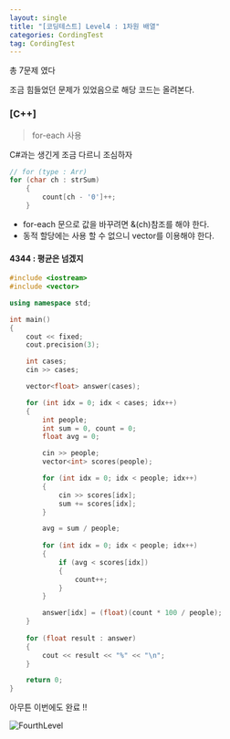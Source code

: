 ```yaml
---
layout: single
title: "[코딩테스트] Level4 : 1차원 배열"
categories: CordingTest
tag: CordingTest
---
```


총 7문제 였다

조금 힘들었던 문제가 있었음으로 해당 코드는 올려본다.

### [C++]

> for-each 사용

C#과는 생긴게 조금 다르니 조심하자

```C++
// for (type : Arr)
for (char ch : strSum)
    {
        count[ch - '0']++;
    }
```

- for-each 문으로 값을 바꾸려면 &(ch)참조를 해야 한다.
- 동적 할당에는 사용 할 수 없으니 vector를 이용해야 한다.

#### 4344 : 평균은 넘겠지
```C++
#include <iostream>
#include <vector>

using namespace std;

int main()
{
    cout << fixed;
    cout.precision(3);

    int cases;
    cin >> cases;

    vector<float> answer(cases);

    for (int idx = 0; idx < cases; idx++)
    {
        int people;
        int sum = 0, count = 0;
        float avg = 0;

        cin >> people;
        vector<int> scores(people);

        for (int idx = 0; idx < people; idx++)
        {
            cin >> scores[idx];
            sum += scores[idx];
        }

        avg = sum / people;
        
        for (int idx = 0; idx < people; idx++)
        {
            if (avg < scores[idx])
            {
                count++;
            }
        }

        answer[idx] = (float)(count * 100 / people);
    }
 
    for (float result : answer)
    {
        cout << result << "%" << "\n";
    }

    return 0;
}
```

아무튼 이번에도 완료 !!

![FourthLevel](../../images/2022-05-07-CordingTestLevel4/FourthLevel.PNG)
